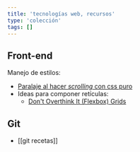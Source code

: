 ```yaml
---
title: 'tecnologías web, recursos'
type: 'colección'
tags: []
---
```


## Front-end

Manejo de estilos:

- [Paralaje al hacer *scrolling* con css puro](https://keithclark.co.uk/articles/pure-css-parallax-websites/)
- Ideas para componer retículas:
    - [Don't Overthink It (Flexbox) Grids](https://css-tricks.com/dont-overthink-flexbox-grids/)

## Git

- [[git recetas]]